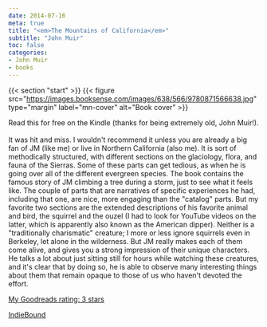 ```yaml
---
date: 2014-07-16
meta: true
title: "<em>The Mountains of California</em>"
subtitle: "John Muir"
toc: false
categories:
- John Muir
- books
---
```


{{< section "start" >}}
{{< figure src="https://images.booksense.com/images/638/566/9780871566638.jpg" type="margin" label="mn-cover" alt="Book cover" >}}

Read this for free on the Kindle (thanks for being extremely old, John Muir!). <br /><br />It was hit and miss. I wouldn't recommend it unless you are already a big fan of JM (like me) or live in Northern California (also me). It is sort of methodically structured, with different sections on the glaciology, flora, and fauna of the Sierras. Some of these parts can get tedious, as when he is going over all of the different evergreen species. The book contains the famous story of JM climbing a tree during a storm, just to see what it feels like. The couple of parts that are narratives of specific experiences he had, including that one, are nice, more engaging than the "catalog" parts. But my favorite two sections are the extended descriptions of his favorite animal and bird, the squirrel and the ouzel (I had to look for YouTube videos on the latter, which is apparently also known as the American dipper). Neither is a "traditionally charismatic" creature; I more or less ignore squirrels even in Berkeley, let alone in the wilderness. But JM really makes each of them come alive, and gives you a strong impression of their unique characters. He talks a lot about just sitting still for hours while watching these creatures, and it's clear that by doing so, he is able to observe many interesting things about them that remain opaque to those of us who haven't devoted the effort.

[My Goodreads rating: 3 stars](https://www.goodreads.com/review/show/978064116)  

[IndieBound](https://www.indiebound.org/book/9780871566638)
